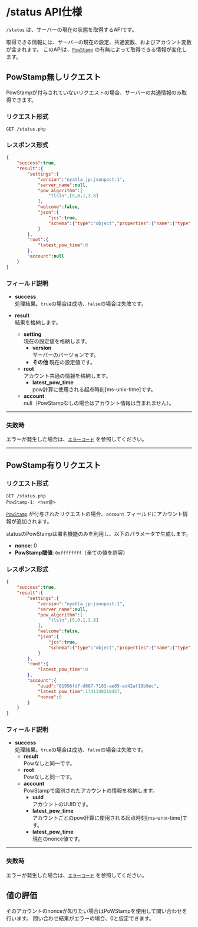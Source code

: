 # /status API仕様

`/status` は、サーバーの現在の状態を取得するAPIです。

取得できる情報には、サーバーの現在の設定、共通変数、およびアカウント変数が含まれます。
このAPIは、[`PowStamp`](../../powstamp.md) の有無によって取得できる情報が変化します。

## PowStamp無しリクエスト

PowStampが付与されていないリクエストの場合、サーバーの共通情報のみ取得できます。

### リクエスト形式

```http
GET /status.php
```

### レスポンス形式

```json
{
    "success":true,
    "result":{
        "settings":{
            "version":"nyatla.jp:jsonpost:1",
            "server_name":null,
            "pow_algorithm":[
                "tlsln",[5,0.1,3.8]
            ],
            "welcome":false,
            "json":{
                "jcs":true,
                "schema":{"type":"object","properties":{"name":{"type":"string"},"level":{"type":"number"}}}
            }
        },
        "root":{
            "latest_pow_time":0
        },
        "account":null
    }
}
```

### フィールド説明

- **success**  
    処理結果。`true`の場合は成功、`false`の場合は失敗です。

- **result**  
    結果を格納します。
  - **setting**  
    現在の設定値を格納します。
    - **version**  
    サーバーのバージョンです。
    - **その他**
    現在の設定値です。
  - **root**  
    アカウント共通の情報を格納します。
    - **latest_pow_time**  
    pow計算に使用される起点時刻[ms-unix-time]です。
  - **account**  
  null（PowStampなしの場合はアカウント情報は含まれません）。

---

### 失敗時

エラーが発生した場合は、[`エラーコード`](./errorcodes.md) を参照してください。

---

## PowStamp有りリクエスト

### リクエスト形式

```http
GET /status.php
PowStamp-1: <hex値>
```

[`PowStamp`](../../powstamp.md) が付与されたリクエストの場合、`account` フィールドにアカウント情報が追加されます。

statusのPowStampは署名機能のみを利用し、以下のパラメータで生成します。

- **nonce**: 0
- **PowStamp閾値**: `0xffffffff`（全ての値を許容）

### レスポンス形式

```json
{
    "success":true,
    "result":{
        "settings":{
            "version":"nyatla.jp:jsonpost:1",
            "server_name":null,
            "pow_algorithm":[
                "tlsln",[5,0.1,3.8]
            ],
            "welcome":false,
            "json":{
                "jcs":true,
                "schema":{"type":"object","properties":{"name":{"type":"string"},"level":{"type":"number"}}}
            }
        },
        "root":{
            "latest_pow_time":0
        },
        "account":{
            "uuid":"01956fd7-d887-7183-ae85-ed42af19b9ec",
            "latest_pow_time":1741348218457,
            "nonce":0
        }
    }
}
```

### フィールド説明

- **success**  
    処理結果。`true`の場合は成功、`false`の場合は失敗です。
  - **result**  
    Powなしと同一です。
  - **root**  
    Powなしと同一です。
  - **account**  
    PowStampで識別されたアカウントの情報を格納します。
    - **uuid**  
        アカウントのUUIDです。
    - **latest_pow_time**  
        アカウントごとのpow計算に使用される起点時刻[ms-unix-time]です。
    - **latest_pow_time**  
        現在のnonce値です。

---

### 失敗時

エラーが発生した場合は、[`エラーコード`](./errorcodes.md) を参照してください。

## 値の評価

そのアカウントのnonceが知りたい場合はPoWStampを使用して問い合わせを行います。
問い合わせ結果がエラーの場合、0と仮定できます。